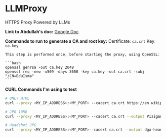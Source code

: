 # LLMProxy
HTTPS Proxy Powered by LLMs


**Link to Abdullah's doc:**
    [Google Doc](https://docs.google.com/document/d/1X1WJ0ltqt4fCOdqxOPRBeEen9a5kgZQxWjJVDu-qZHg/edit?pli=1&tab=t.0#heading=h.o6ugh4x3ywen)


**Commands to run to generate a CA and root key:**
    Certificate: `ca.crt`
    Key: `ca.key`

    This step is performed once, before starting the proxy, using OpenSSL:

    ```bash
    openssl genrsa -out ca.key 2048
    openssl req -new -x509 -days 3650 -key ca.key -out ca.crt -subj "/CN=EduIsma"
    ```


**CURL Commands I'm using to test**
```bash
# ONLY HTML
curl --proxy <MY_IP_ADDRESS>:<MY_PORT> --cacert ca.crt https://en.wikipedia.org/wiki/Monty_Python%27s_The_Meaning_of_Life -v

# JPG 10MB
curl --proxy <MY_IP_ADDRESS>:<MY_PORT> --cacert ca.crt --output Pizigani_1367_Chart_10MB.jpg --progress-bar https://upload.wikimedia.org/wikipedia/commons/f/ff/Pizigani_1367_Chart_10MB.jpg -v

# Headshot JPG
curl --proxy <MY_IP_ADDRESS>:<MY_PORT>--cacert ca.crt --output dga-headshot.jpg --progress-bar https://www.cs.cmu.edu/\~dga/dga-headshot.jpg -v
```
